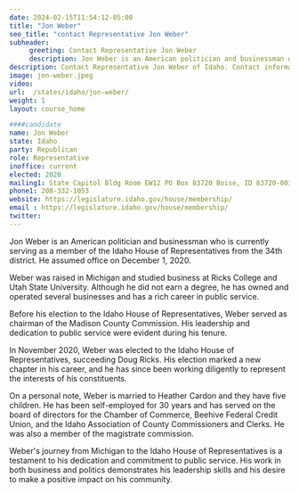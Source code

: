 ```yaml
---
date: 2024-02-15T11:54:12-05:00
title: "Jon Weber"
seo_title: "contact Representative Jon Weber"
subheader:
     greeting: Contact Representative Jon Weber
     description: Jon Weber is an American politician and businessman who is currently serving as a member of the Idaho House of Representatives from the 34th district. He assumed office on December 1, 2020.
description: Contact Representative Jon Weber of Idaho. Contact information for Jon Weber includes email address, phone number, and mailing address.
image: jon-weber.jpeg
video:
url:  /states/idaho/jon-weber/
weight: 1
layout: course_home

####candidate
name: Jon Weber
state: Idaho
party: Republican
role: Representative
inoffice: current
elected: 2020
mailing1: State Capitol Bldg Room EW12 PO Box 83720 Boise, ID 83720-0038
phone1: 208-332-1053
website: https://legislature.idaho.gov/house/membership/
email : https://legislature.idaho.gov/house/membership/
twitter:
---
```


Jon Weber is an American politician and businessman who is currently serving as a member of the Idaho House of Representatives from the 34th district. He assumed office on December 1, 2020.

Weber was raised in Michigan and studied business at Ricks College and Utah State University. Although he did not earn a degree, he has owned and operated several businesses and has a rich career in public service.

Before his election to the Idaho House of Representatives, Weber served as chairman of the Madison County Commission. His leadership and dedication to public service were evident during his tenure.

In November 2020, Weber was elected to the Idaho House of Representatives, succeeding Doug Ricks. His election marked a new chapter in his career, and he has since been working diligently to represent the interests of his constituents.

On a personal note, Weber is married to Heather Cardon and they have five children. He has been self-employed for 30 years and has served on the board of directors for the Chamber of Commerce, Beehive Federal Credit Union, and the Idaho Association of County Commissioners and Clerks. He was also a member of the magistrate commission.

Weber's journey from Michigan to the Idaho House of Representatives is a testament to his dedication and commitment to public service. His work in both business and politics demonstrates his leadership skills and his desire to make a positive impact on his community.
